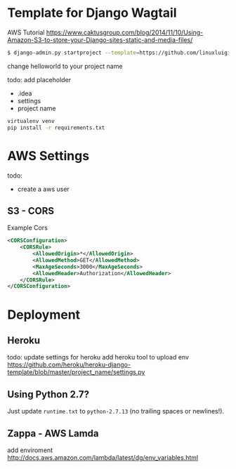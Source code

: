 # Template for Django Wagtail

AWS Tutorial
https://www.caktusgroup.com/blog/2014/11/10/Using-Amazon-S3-to-store-your-Django-sites-static-and-media-files/

```bash
$ django-admin.py startproject --template=https://github.com/linuxluigi/template-django-wagtail/archive/master.zip helloworld
```
change helloworld to your project name

todo: add placeholder
* .idea
* settings
* project name

```bash
virtualenv venv
pip install -r requirements.txt 
```

# AWS Settings

todo:
* create a aws user

## S3 - CORS

Example Cors

```xml
<CORSConfiguration>
    <CORSRule>
        <AllowedOrigin>*</AllowedOrigin>
        <AllowedMethod>GET</AllowedMethod>
        <MaxAgeSeconds>3000</MaxAgeSeconds>
        <AllowedHeader>Authorization</AllowedHeader>
    </CORSRule>
</CORSConfiguration>
```


# Deployment

## Heroku

todo: update settings for heroku
add heroku tool to upload env
https://github.com/heroku/heroku-django-template/blob/master/project_name/settings.py

## Using Python 2.7?

Just update `runtime.txt` to `python-2.7.13` (no trailing spaces or newlines!).

## Zappa - AWS Lamda 

add enviroment http://docs.aws.amazon.com/lambda/latest/dg/env_variables.html
